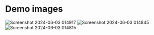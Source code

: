 # Demo images
![Screenshot 2024-06-03 014917](https://github.com/M0hitReddy/Metaconvo.com/assets/114643178/9f5b5009-21c1-45e8-88ac-c659d71082d8)
![Screenshot 2024-06-03 014845](https://github.com/M0hitReddy/Metaconvo.com/assets/114643178/b67c1a3a-3820-41c0-a3a0-12ab4e8393e3)
![Screenshot 2024-06-03 014815](https://github.com/M0hitReddy/Metaconvo.com/assets/114643178/bd03c1f3-2083-4377-b081-11cbe52e3dc2)
